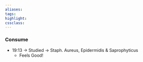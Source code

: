 ```yaml
---
aliases:  
tags:
highlight:  
cssclass:
---
```

### Consume
- 19:13 → Studied → Staph. Aureus, Epidermidis & Saprophyticus
	- Feels Good!